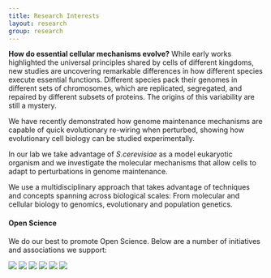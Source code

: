 ```yaml
---
title: Research Interests
layout: research
group: research
---
```

<b>How do essential cellular mechanisms evolve?</b> 
While early works highlighted the universal principles shared by cells of different kingdoms, new studies are uncovering remarkable differences in how different species execute essential functions. Different species pack their genomes in different sets of chromosomes, which are replicated, segregated, and repaired by different subsets of proteins. The origins of this variability are still a mystery. 

We have recently demonstrated how genome maintenance mechanisms are capable of quick evolutionary re-wiring when perturbed, showing how evolutionary cell biology can be studied experimentally. 

In our lab we take advantage of <i>S.cerevisiae</i> as a model eukaryotic organism and we investigate the molecular mechanisms that allow cells to adapt to perturbations in genome maintenance. 

We use a multidisciplinary approach that takes advantage of techniques and concepts spanning across biological scales: From molecular and cellular biology to genomics, evolutionary and population genetics.

#### Open Science
We do our best to promote Open Science. Below are a number of initiatives and associations we support:

[<img src="https://fitzvero.github.io/static/img/asapbio-logo.png">](https://asapbio.org/)
[<img src="https://fitzvero.github.io/static/img/biorxiv2.jpeg">](https://www.biorxiv.org/)
[<img src="https://fitzvero.github.io/static/img/plans.jpeg">](https://www.coalition-s.org/)
[<img src="https://fitzvero.github.io/static/img/reviewcommons.jpeg">](https://www.reviewcommons.org/)
[<img src="https://fitzvero.github.io/static/img/pci.jpeg">](https://peercommunityin.org/)
[<img src="https://fitzvero.github.io/static/img/dora.jpeg">](https://sfdora.org/)

<!--![alt text](https://FumaLab.github.io/static/img/biorxiv2.jpeg?raw=true)-->
